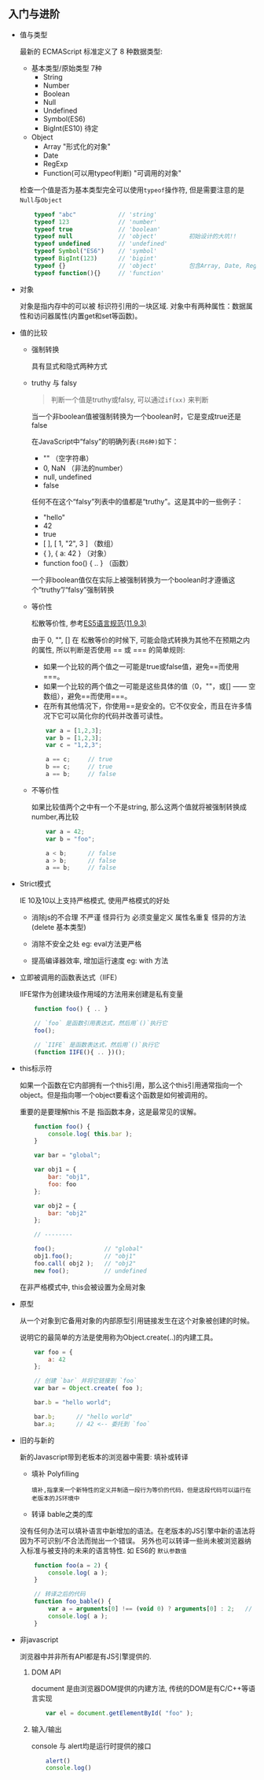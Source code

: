 

## 入门与进阶

* 值与类型

    最新的 ECMAScript 标准定义了 8 种数据类型:
    - 基本类型/原始类型 7种
        - String
        - Number
        - Boolean
        - Null
        - Undefined
        - Symbol(ES6)
        - BigInt(ES10)  待定
    - Object
        - Array  "形式化的对象"
        - Date
        - RegExp
        - Function(可以用typeof判断) "可调用的对象"

    检查一个值是否为基本类型完全可以使用`typeof`操作符, 但是需要注意的是`Null`与`Object`
    ```javascript
        typeof "abc"            // 'string'
        typeof 123              // 'number'
        typeof true             // 'boolean'
        typeof null             // 'object'         初始设计的大坑!!
        typeof undefined        // 'undefined'
        typeof Symbol("ES6")    // 'symbol'
        typeof BigInt(123)      // 'bigint'
        typeof {}               // 'object'         包含Array, Date, RegExp等..
        typeof function(){}     // 'function'       
    ```

* 对象

    对象是指内存中的可以被 标识符引用的一块区域. 对象中有两种属性：数据属性和访问器属性(内置get和set等函数)。


* 值的比较
    - 强制转换
    
        具有显式和隐式两种方式

    - truthy 与 falsy

        > 判断一个值是truthy或falsy, 可以通过`if(xx)` 来判断

        当一个非boolean值被强制转换为一个boolean时，它是变成true还是false

        在JavaScript中“falsy”的明确列表`(共6种)`如下：

        - "" （空字符串）
        - 0, NaN （非法的number）
        - null, undefined
        - false

        任何不在这个“falsy”列表中的值都是“truthy”。这是其中的一些例子：

        - "hello"
        - 42
        - true
        - [ ], [ 1, "2", 3 ] （数组）
        - { }, { a: 42 } （对象）
        - function foo() { .. } （函数）

         一个非boolean值仅在实际上被强制转换为一个boolean时才遵循这个“truthy”/“falsy”强制转换


    - 等价性

        松散等价性, 参考[ES5语言规范(11.9.3)](http://www.ecma-international.org/ecma-262/5.1/#sec-11.9.3)

        由于 0, "", [] 在 松散等价的时候下, 可能会隐式转换为其他不在预期之内的属性, 所以判断是否使用 == 或 === 的简单规则:
        - 如果一个比较的两个值之一可能是true或false值，避免==而使用===。
        - 如果一个比较的两个值之一可能是这些具体的值（0，""，或[] —— 空数组），避免==而使用===。
        - 在所有其他情况下，你使用==是安全的。它不仅安全，而且在许多情况下它可以简化你的代码并改善可读性。

        ```javascript
            var a = [1,2,3];
            var b = [1,2,3];
            var c = "1,2,3";

            a == c;		// true
            b == c;		// true
            a == b;		// false
        ```

    - 不等价性

        如果比较值两个之中有一个不是string, 那么这两个值就将被强制转换成number,再比较
        ```javascript
            var a = 42;
            var b = "foo";

            a < b;		// false
            a > b;		// false
            a == b;		// false
        ```

* Strict模式

    IE 10及10以上支持严格模式, 使用严格模式的好处

    - 消除js的不合理 不严谨 怪异行为   必须变量定义 属性名重复  怪异的方法(delete 基本类型) 

    - 消除不安全之处    eg:  eval方法更严格

    - 提高编译器效率, 增加运行速度      eg: with 方法




* 立即被调用的函数表达式（IIFE）

    IIFE常作为创建块级作用域的方法用来创建是私有变量

    ```javascript
        function foo() { .. }

        // `foo` 是函数引用表达式，然后用`()`执行它
        foo();

        // `IIFE` 是函数表达式，然后用`()`执行它
        (function IIFE(){ .. })();

    ```

* this标示符

    如果一个函数在它内部拥有一个this引用，那么这个this引用通常指向一个object。但是指向哪一个object要看这个函数是如何被调用的。

    重要的是要理解this 不是 指函数本身，这是最常见的误解。

    ```javascript
        function foo() {
            console.log( this.bar );
        }

        var bar = "global";

        var obj1 = {
            bar: "obj1",
            foo: foo
        };

        var obj2 = {
            bar: "obj2"
        };

        // --------

        foo();				// "global"
        obj1.foo();			// "obj1"
        foo.call( obj2 );	// "obj2"
        new foo();			// undefined
    ```

    在非严格模式中, this会被设置为全局对象

* 原型

    从一个对象到它备用对象的内部原型引用链接发生在这个对象被创建的时候。
    
    说明它的最简单的方法是使用称为Object.create(..)的内建工具。
    
    ```javascript
        var foo = {
            a: 42
        };

        // 创建 `bar` 并将它链接到 `foo`
        var bar = Object.create( foo );

        bar.b = "hello world";

        bar.b;		// "hello world"
        bar.a;		// 42 <-- 委托到 `foo`
    ```


* 旧的与新的
    
    新的Javascript带到老板本的浏览器中需要: 填补或转译

    - 填补 Polyfilling

        `填补,指拿来一个新特性的定义并制造一段行为等价的代码，但是这段代码可以运行在老版本的JS环境中`


    - 转译   bable之类的库

    没有任何办法可以填补语言中新增加的语法。在老版本的JS引擎中新的语法将因为不可识别/不合法而抛出一个错误。
    另外也可以转译一些尚未被浏览器纳入标准与被支持的未来的语言特性.
    如 ES6的 `默认参数值`

    ```javascript
        function foo(a = 2) {
            console.log( a );
        }

        // 转译之后的代码
        function foo_bable() {
            var a = arguments[0] !== (void 0) ? arguments[0] : 2;   // void 0 也就是 undefined
            console.log( a );
        }

    ```

* 非javascript

    浏览器中并非所有API都是有JS引擎提供的.
    1. DOM API

        document 是由浏览器DOM提供的内建方法, 传统的DOM是有C/C++等语言实现
        ```javascript
            var el = document.getElementById( "foo" );
        ```


    2. 输入/输出 

        console 与 alert均是运行时提供的接口
        ```javascript
            alert()
            console.log()
        ```

